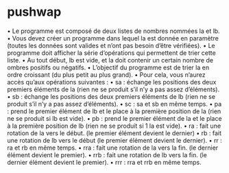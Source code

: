 # pushwap

• Le programme est composé de deux listes de nombres nommées la et lb.
• Vous devez créer un programme dans lequel la est donnée en paramètre (toutes les données sont
valides et n’ont pas besoin d’être vérifiées).
• Le programme doit afficher la série d’opérations qui permettent de trier cette liste.
• Au tout début, lb est vide, et la doit contenir un certain nombre de ombres positifs ou négatifs.
• L’objectif du programme est de trier la en ordre croissant (du plus petit au plus grand).
• Pour cela, vous n’aurez accès qu’aux opérations suivantes :
• sa : échange les positions des deux premiers éléments de la (rien ne se produit s’il n’y a pas assez
d’éléments).
• sb : échange les positions des deux premiers éléments de lb (rien ne se produit s’il n’y a pas assez
d’éléments).
• sc : sa et sb en même temps.
• pa : prend le premier élément de lb et le place à la première position de la (rien ne se produit si
lb
est vide).
• pb : prend le premier élément de la et le place à la première position de lb (rien ne se produit si
1 
la
est vide).
• ra : fait une rotation de la vers le début. (le premier élément devient le dernier)
• rb : fait une rotation de lb vers le début (le premier élément devient le dernier).
• rr : ra et rb en même temps.
• rra : fait une rotation de la vers la fin. (le dernier élément devient le premier).
• rrb : fait une rotation de lb vers la fin. (le dernier élément devient le premier).
• rrr : rra et rrb en même temps.
